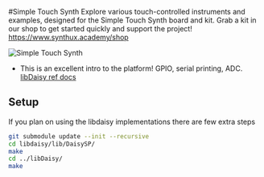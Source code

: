 #Simple Touch Synth
Explore various touch-controlled instruments and examples, designed for the Simple Touch Synth board and kit. Grab a kit in our shop to get started quickly and support the project! https://www.synthux.academy/shop

![Simple Touch Synth](https://github.com/Synthux-Academy/simple-touch-instruments/assets/91409567/21892c99-8bf1-432e-a098-692aca500b3c)



* This is an excellent intro to the platform! GPIO, serial printing, ADC.
[libDaisy ref docs](https://electro-smith.github.io/libDaisy/index.html)

## Setup

If you plan on using the libdaisy implementations there are few extra steps

```bash
git submodule update --init --recursive
cd libdaisy/lib/DaisySP/
make
cd ../libDaisy/
make
```

